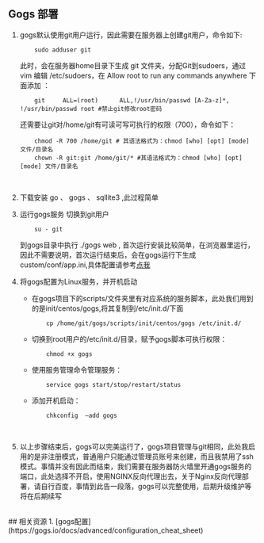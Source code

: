 ## Gogs 部署

1. gogs默认使用git用户运行，因此需要在服务器上创建git用户，命令如下:
    ```shell
        sudo adduser git
    ```
    此时，会在服务器home目录下生成 git 文件夹，分配Git到sudoers，通过 vim 编辑 /etc/sudoers，在 Allow root to run any commands anywhere 下面添加 ：
    ```shell
        git     ALL=(root)      ALL,!/usr/bin/passwd [A-Za-z]*, !/usr/bin/passwd root #禁止git修改root密码
    ```
    还需要让git对/home/git有可读可写可执行的权限（700），命令如下：
    ```shell
        chmod -R 700 /home/git # 其语法格式为：chmod [who] [opt] [mode] 文件/目录名
	    chown -R git:git /home/git/* #其语法格式为：chmod [who] [opt] [mode] 文件/目录名
    ```
    <br/>
2. 下载安装 go 、 gogs 、 sqllite3 ,此过程简单 
    <br/>

3. 运行gogs服务
	切换到git用户
    ```shell
        su - git
    ```
	到gogs目录中执行 ./gogs web , 首次运行安装比较简单，在浏览器里运行，因此不需要说明，首次运行结束后，会在gogs运行下生成custom/conf/app.ini,具体配置请参考[点我](https://gogs.io/docs/advanced/configuration_cheat_sheet)
    <br>

4. 将gogs配置为Linux服务，并开机启动
	- 在gogs项目下的scripts/文件夹里有对应系统的服务脚本，此处我们用到的是init/centos/gogs,将其复制到/etc/init.d/下面
        ```shell
            cp /home/git/gogs/scripts/init/centos/gogs /etc/init.d/
        ```
	- 切换到root用户的/etc/init.d/目录，赋予gogs脚本可执行权限：
        ```shell
            chmod +x gogs
        ```
	- 使用服务管理命令管理服务：
	    ```shell
            service gogs start/stop/restart/status
        ```
	- 添加开机启动：
	    ```shell
            chkconfig  —add gogs
        ```
    <br>
  5. 以上步骤结束后，gogs可以完美运行了，gogs项目管理与git相同，此处我启用的是非注册模式，普通用户只能通过管理员账号来创建，而且我禁用了ssh模式。事情并没有因此而结束，我们需要在服务器防火墙里开通gogs服务的端口，此处选择不开启，使用NGINX反向代理出去，关于Nginx反向代理部署，请自行百度，事情到此告一段落，gogs可以完整使用，后期升级维护等将在后期续写

<br>
## 相关资源
1. [gogs配置](https://gogs.io/docs/advanced/configuration_cheat_sheet)